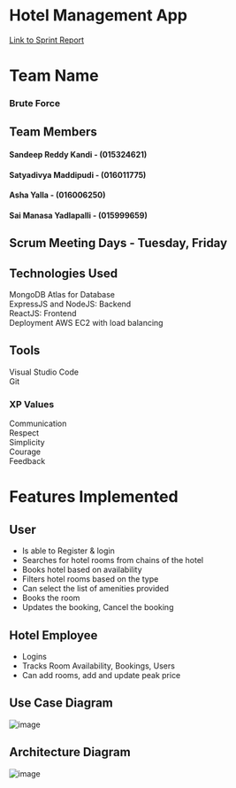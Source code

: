 # Hotel Management App

[Link to Sprint Report](https://docs.google.com/spreadsheets/d/1N_YAxDElzVTV7xWyxAjk_7LDUGHTmtO2qs2-PweUnzY/edit#gid=1312521409)

# Team Name

### Brute Force

## Team Members

#### Sandeep Reddy Kandi - (015324621)

#### Satyadivya Maddipudi - (016011775)

#### Asha Yalla - (016006250)

#### Sai Manasa Yadlapalli - (015999659)

## Scrum Meeting Days - Tuesday, Friday

## Technologies Used

MongoDB Atlas for Database <br/>
ExpressJS and NodeJS: Backend <br/>
ReactJS: Frontend <br/>
Deployment AWS EC2 with load balancing 

## Tools
 Visual Studio Code <br/>
 Git 
 
 ### XP Values <br/>
 Communication <br/>
 Respect <br/>
 Simplicity <br/>
 Courage <br/>
 Feedback <br/>

# Features Implemented

## User

- Is able to Register & login 
- Searches for hotel rooms from chains of the hotel
- Books hotel based on availability
- Filters hotel rooms based on the type
- Can select the list of amenities provided
- Books the room
- Updates the booking, Cancel the booking

## Hotel Employee
- Logins
- Tracks Room Availability, Bookings,  Users
- Can add rooms, add and update peak price


## Use Case Diagram
![image](https://user-images.githubusercontent.com/87613567/167996483-33063050-fc60-4317-877a-6bbe8adaad02.png)

## Architecture Diagram
![image](https://user-images.githubusercontent.com/87613567/167996715-22244d2f-2fa2-47e9-abea-2192fd7280c2.png)


